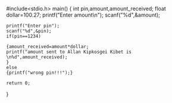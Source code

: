 




#include<stdio.h>
 main()
 {
	int pin,amount,amount_received;
	float dollar=100.27;
	printf("Enter amount\n");
	scanf("%d",&amount);
	
	
	
	
    printf("Enter pin");
	scanf("%d",&pin);
	if(pin==1234)
	
	{amount_received=amount*dollar;
	printf("amount sent to Allan Kipkosgei Kibet is \n%d",amount_received);
	}
	else
	{printf("wrong pin!!!");}
	
	return 0;
}
